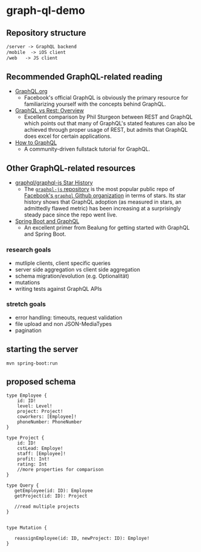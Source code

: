 # graph-ql-demo

## Repository structure

```md
/server -> GraphQL backend
/mobile  -> iOS client
/web   -> JS client
```

## Recommended GraphQL-related reading

- [GraphQL.org](http://graphql.org/)
  - Facebook's official GraphQL is obviously the primary resource for familiarizing yourself with the concepts behind GraphQL.
- [GraphQL vs Rest: Overview](https://philsturgeon.uk/api/2017/01/24/graphql-vs-rest-overview/)
  - Excellent comparison by Phil Sturgeon between REST and GraphQL which points out that many of GraphQL's stated features can also be achieved through proper usage of REST, but admits that GraphQL does excel for certain applications.
- [How to GraphQL](https://www.howtographql.com/)
  - A community-driven fullstack tutorial for GraphQL.

## Other GraphQL-related resources

- [graphql/graphql-js Star History](http://www.timqian.com/star-history/#graphql/graphql-js)
  - The [`graphql-js` repository](https://github.com/graphql/graphql-js) is the most popular public repo of [Facebook's `graphql` Github organization](https://github.com/graphql) in terms of stars. Its star history shows that GraphQL adoption (as measured in stars, an admittedly flawed metric) has been increasing at a surprisingly steady pace since the repo went live.
- [Spring Boot and GraphQL](http://www.baeldung.com/spring-graphql)
  - An excellent primer from Bealung for getting started with GraphQL and Spring Boot.


### research goals
- mutliple clients, client specific queries
- server side aggregation vs client side aggregation
- schema migration/evolution (e.g. Optionalität)
- mutations
- writing tests against GraphQL APIs

### stretch goals
- error handling: timeouts, request validation
- file upload and non JSON-MediaTypes
- pagination


## starting the server

`mvn spring-boot:run`

## proposed schema
```
type Employee {
    id: ID!
    level: Level!
    project: Project!
    coworkers: [Employee]!
    phoneNumber: PhoneNumber
}
 
type Project {
    id: ID!
    cstLead: Employe!
    staff: [Employee]!
    profit: Int!
    rating: Int
    //more properties for comparison
}
 
type Query {
   getEmployee(id: ID): Employee
   getProject(id: ID): Project

   //read multiple projects
}
 

type Mutation {
   
   reassignEmployee(id: ID, newProject: ID): Employe!
}
```
